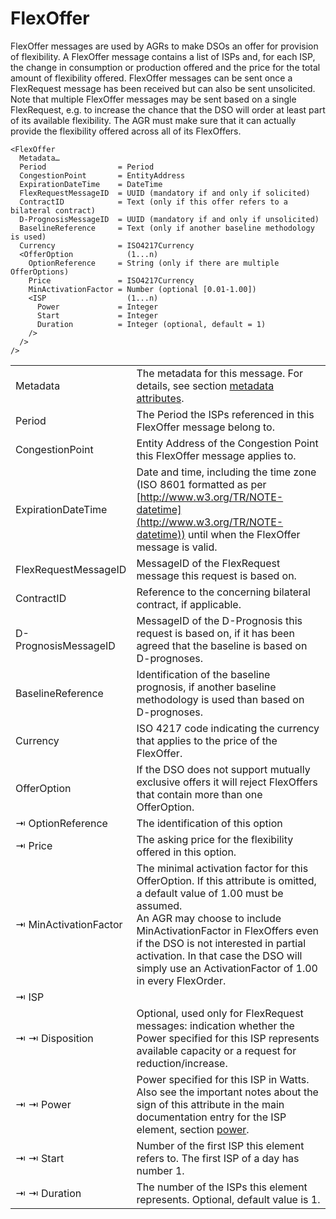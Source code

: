 # FlexOffer

FlexOffer messages are used by AGRs to make DSOs an offer for provision of flexibility.
A FlexOffer message contains a list of ISPs and, for each ISP, the change in consumption or production offered and the price for the total amount of flexibility offered.
FlexOffer messages can be sent once a FlexRequest message has been received but can also be sent unsolicited.
Note that multiple FlexOffer messages may be sent based on a single FlexRequest, e.g. to increase the chance that the DSO will order at least part of its available flexibility.
The AGR must make sure that it can actually provide the flexibility offered across all of its FlexOffers.

```
<FlexOffer
  Metadata…
  Period                = Period
  CongestionPoint       = EntityAddress
  ExpirationDateTime    = DateTime
  FlexRequestMessageID  = UUID (mandatory if and only if solicited)
  ContractID            = Text (only if this offer refers to a bilateral contract)
  D-PrognosisMessageID  = UUID (mandatory if and only if unsolicited)
  BaselineReference     = Text (only if another baseline methodology is used)
  Currency              = ISO4217Currency
  <OfferOption            (1...n)
    OptionReference     = String (only if there are multiple OfferOptions)
    Price               = ISO4217Currency
    MinActivationFactor = Number (optional [0.01-1.00])
    <ISP                  (1...n)
      Power             = Integer
      Start             = Integer
      Duration          = Integer (optional, default = 1)
    />
  />
/>
```


|                       |                                                                                                                                                                                                                                                                                                                                              |
|-----------------------|----------------------------------------------------------------------------------------------------------------------------------------------------------------------------------------------------------------------------------------------------------------------------------------------------------------------------------------------|
| Metadata              | The metadata for this message. For details, see section [metadata attributes](metadata-attributes.md).                                                                                                                                                                                                                                       |
| Period                | The Period the ISPs referenced in this FlexOffer message belong to.                                                                                                                                                                                                                                                                          |
| CongestionPoint       | Entity Address of the Congestion Point this FlexOffer message applies to.                                                                                                                                                                                                                                                                    |
| ExpirationDateTime    | Date and time, including the time zone (ISO 8601 formatted as per [http://www.w3.org/TR/NOTE-datetime](http://www.w3.org/TR/NOTE-datetime)) until when the FlexOffer message is valid.                                                                                                                                                       |
| FlexRequestMessageID  | MessageID of the FlexRequest message this request is based on.                                                                                                                                                                                                                                                                               |
| ContractID            | Reference to the concerning bilateral contract, if applicable.                                                                                                                                                                                                                                                                               |
| D-PrognosisMessageID  | MessageID of the D-Prognosis this request is based on, if it has been agreed that the baseline is based on D-prognoses.                                                                                                                                                                                                                      |
| BaselineReference     | Identification of the baseline prognosis, if another baseline methodology is used than based on D-prognoses.                                                                                                                                                                                                                                 |
| Currency              | ISO 4217 code indicating the currency that applies to the price of the FlexOffer.                                                                                                                                                                                                                                                            |
| OfferOption           | If the DSO does not support mutually exclusive offers it will reject FlexOffers that contain more than one OfferOption.                                                                                                                                                                                                                      |
| ⇥ OptionReference     | The identification of this option                                                                                                                                                                                                                                                                                                            |
| ⇥ Price               | The asking price for the flexibility offered in this option.                                                                                                                                                                                                                                                                                 |
| ⇥ MinActivationFactor | The minimal activation factor for this OfferOption. If this attribute is omitted, a default value of 1.00 must be assumed.</br>An AGR may choose to include MinActivationFactor in FlexOffers even if the  DSO is not interested in partial activation. In that case the DSO will simply use an ActivationFactor of 1.00 in every FlexOrder. |
| ⇥ ISP                 |                                                                                                                                                                                                                                                                                                                                              |
| ⇥ ⇥ Disposition       | Optional, used only for FlexRequest messages: indication whether the Power specified for this ISP represents available capacity or a request for reduction/increase.                                                                                                                                                                         |
| ⇥ ⇥ Power             | Power specified for this ISP in Watts. Also see the important notes about the sign of this attribute in the main documentation entry for the ISP element, section [power](power.md).                                                                                                                                                         |
| ⇥ ⇥ Start             | Number of the first ISP this element refers to. The first ISP of a day has number 1.                                                                                                                                                                                                                                                         |
| ⇥ ⇥ Duration          | The number of the ISPs this element represents. Optional, default value is 1.                                                                                                                                                                                                                                                                |

<!-- TODO: OfferOption.ISP.Disposition is not part of the XML structure -->

